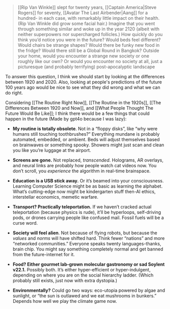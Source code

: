 > [[Rip Van Winkle]] slept for twenty years, [[Captain America|Steve Rogers]] for seventy, [[Avatar The Last Airbender|Aang]] for a hundred- in each case, with remarkably little impact on their health. (Rip Van Winkle did grow some facial hair.) Imagine that you went through something similar and woke up in the year 2120 (albeit with neither superpowers nor supercharged follicles.) How quickly do you think you’d notice you were in the future? Would beds feel different? Would chairs be strange shapes? Would there be funky new food in the fridge? Would there still be a Global Round in Bangkok? Outside your home, would you encounter a strange new society or one roughly like our own? Or would you encounter no society at all, just a picturesque (and probably terrifying) post-apocalyptic landscape

To answer this question, I think we should start by looking at the differences between 1920 and 2020. Also, looking at people's predictions of the future 100 years ago would be nice to see what they did wrong and what we can do right.

Considering [[The Routine Right Now]], [[The Routine in the 1920s]], [[The Differences Between 1920 and Now]], and [[What People Thought The Future Would Be Like]]; I think there would be a few things that could happen in the future (Made by gpt4o because I was lazy):

- **My routine is totally obsolete**. Not in a “floppy disks”, like “why were humans still touching toothbrushes?” Everything mundane is probably automated, embedded, or ambient. Beds will adjust themselves based on brainwaves or something spooky. Showers might just scan and clean you like you’re luggage at the airport.

- **Screens are gone.** Not replaced, *transcended*. Holograms, AR overlays, and neural links are probably how people watch cat videos now. You don’t scroll, you *experience* the algorithm in real-time brainspace.

- **Education is a USB stick away.** Or it’s beamed into your consciousness. Learning Computer Science might be as basic as learning the alphabet. What’s cutting-edge now might be kindergarten stuff then-AI ethics, interstellar economics, memetic warfare.

- **Transport? Practically teleportation.** If we haven’t cracked actual teleportation (because physics is rude), it’ll be hyperloops, self-driving pods, or drones carrying people like confused mail. Fossil fuels will be a curse word.

- **Society will feel alien**. Not because of flying robots, but because the *values* and *norms* will have shifted hard. Think fewer “nations” and more “networked communities.” Everyone speaks twenty languages-thanks, brain chip. You might say something completely normal and get banned from the future-internet for it.

- **Food? Either gourmet lab-grown molecular gastronomy or sad Soylent v22.1.** Possibly both. It’s either hyper-efficient or hyper-indulgent, depending on where you are on the social hierarchy ladder. (Which probably still exists, just now with extra dystopia.)

- **Environmentally?** Could go two ways: eco-utopia powered by algae and sunlight, or “the sun is outlawed and we eat mushrooms in bunkers.” Depends how well we play the climate game now.

